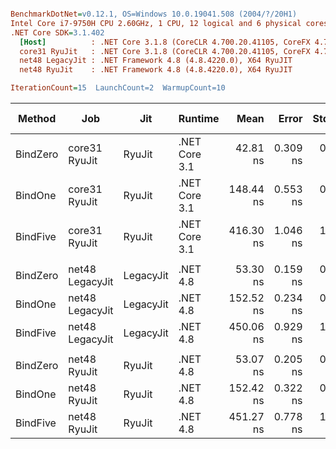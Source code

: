 ``` ini

BenchmarkDotNet=v0.12.1, OS=Windows 10.0.19041.508 (2004/?/20H1)
Intel Core i7-9750H CPU 2.60GHz, 1 CPU, 12 logical and 6 physical cores
.NET Core SDK=3.1.402
  [Host]          : .NET Core 3.1.8 (CoreCLR 4.700.20.41105, CoreFX 4.700.20.41903), X64 RyuJIT
  core31 RyuJit   : .NET Core 3.1.8 (CoreCLR 4.700.20.41105, CoreFX 4.700.20.41903), X64 RyuJIT
  net48 LegacyJit : .NET Framework 4.8 (4.8.4220.0), X64 RyuJIT
  net48 RyuJit    : .NET Framework 4.8 (4.8.4220.0), X64 RyuJIT

IterationCount=15  LaunchCount=2  WarmupCount=10  

```
|   Method |             Job |       Jit |       Runtime |      Mean |    Error |   StdDev | Ratio | RatioSD |  Gen 0 | Gen 1 | Gen 2 | Allocated |
|--------- |---------------- |---------- |-------------- |----------:|---------:|---------:|------:|--------:|-------:|------:|------:|----------:|
| BindZero |   core31 RyuJit |    RyuJit | .NET Core 3.1 |  42.81 ns | 0.309 ns | 0.463 ns |  1.00 |    0.00 |      - |     - |     - |         - |
|  BindOne |   core31 RyuJit |    RyuJit | .NET Core 3.1 | 148.44 ns | 0.553 ns | 0.811 ns |  3.47 |    0.05 | 0.0229 |     - |     - |     144 B |
| BindFive |   core31 RyuJit |    RyuJit | .NET Core 3.1 | 416.30 ns | 1.046 ns | 1.566 ns |  9.72 |    0.12 | 0.0687 |     - |     - |     432 B |
|          |                 |           |               |           |          |          |       |         |        |       |       |           |
| BindZero | net48 LegacyJit | LegacyJit |      .NET 4.8 |  53.30 ns | 0.159 ns | 0.223 ns |  1.00 |    0.00 |      - |     - |     - |         - |
|  BindOne | net48 LegacyJit | LegacyJit |      .NET 4.8 | 152.52 ns | 0.234 ns | 0.320 ns |  2.86 |    0.01 | 0.0253 |     - |     - |     160 B |
| BindFive | net48 LegacyJit | LegacyJit |      .NET 4.8 | 450.06 ns | 0.929 ns | 1.390 ns |  8.44 |    0.04 | 0.0710 |     - |     - |     449 B |
|          |                 |           |               |           |          |          |       |         |        |       |       |           |
| BindZero |    net48 RyuJit |    RyuJit |      .NET 4.8 |  53.07 ns | 0.205 ns | 0.306 ns |  1.00 |    0.00 |      - |     - |     - |         - |
|  BindOne |    net48 RyuJit |    RyuJit |      .NET 4.8 | 152.42 ns | 0.322 ns | 0.481 ns |  2.87 |    0.02 | 0.0253 |     - |     - |     160 B |
| BindFive |    net48 RyuJit |    RyuJit |      .NET 4.8 | 451.27 ns | 0.778 ns | 1.116 ns |  8.50 |    0.05 | 0.0710 |     - |     - |     449 B |
